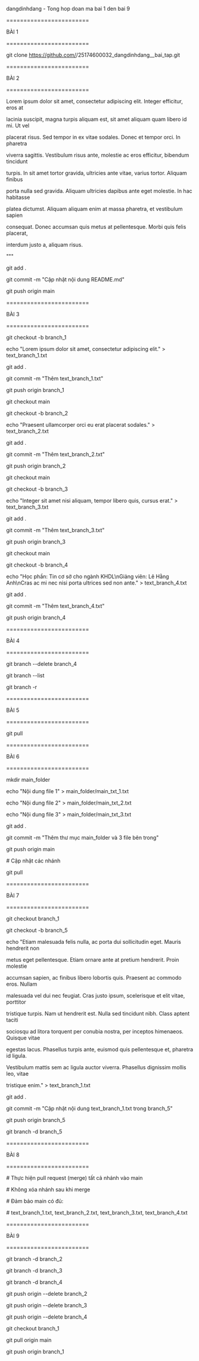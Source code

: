 dangdinhdang - Tong hop doan ma bai 1 den bai 9

========================

BÀI 1

========================



git clone https://github.com/<username>/25174600032\_dangdinhdang\_\_bai\_tap.git





========================

BÀI 2

========================

Lorem ipsum dolor sit amet, consectetur adipiscing elit. Integer efficitur, eros at

lacinia suscipit, magna turpis aliquam est, sit amet aliquam quam libero id mi. Ut vel

placerat risus. Sed tempor in ex vitae sodales. Donec et tempor orci. In pharetra

viverra sagittis. Vestibulum risus ante, molestie ac eros efficitur, bibendum tincidunt

turpis. In sit amet tortor gravida, ultricies ante vitae, varius tortor. Aliquam finibus

porta nulla sed gravida. Aliquam ultricies dapibus ante eget molestie. In hac habitasse

platea dictumst. Aliquam aliquam enim at massa pharetra, et vestibulum sapien

consequat. Donec accumsan quis metus at pellentesque. Morbi quis felis placerat,

interdum justo a, aliquam risus.

"""



git add .

git commit -m "Cập nhật nội dung README.md"

git push origin main





========================

BÀI 3

========================

git checkout -b branch\_1

echo "Lorem ipsum dolor sit amet, consectetur adipiscing elit." > text\_branch\_1.txt

git add .

git commit -m "Thêm text\_branch\_1.txt"

git push origin branch\_1



git checkout main

git checkout -b branch\_2

echo "Praesent ullamcorper orci eu erat placerat sodales." > text\_branch\_2.txt

git add .

git commit -m "Thêm text\_branch\_2.txt"

git push origin branch\_2



git checkout main

git checkout -b branch\_3

echo "Integer sit amet nisi aliquam, tempor libero quis, cursus erat." > text\_branch\_3.txt

git add .

git commit -m "Thêm text\_branch\_3.txt"

git push origin branch\_3



git checkout main

git checkout -b branch\_4

echo "Học phần: Tin cơ sở cho ngành KHDL\\nGiảng viên: Lê Hằng Anh\\nCras ac mi nec nisi porta ultrices sed non ante." > text\_branch\_4.txt

git add .

git commit -m "Thêm text\_branch\_4.txt"

git push origin branch\_4





========================

BÀI 4

========================



git branch --delete branch\_4





git branch --list

git branch -r





========================

BÀI 5

========================



git pull





========================

BÀI 6

========================



mkdir main\_folder

echo "Nội dung file 1" > main\_folder/main\_txt\_1.txt

echo "Nội dung file 2" > main\_folder/main\_txt\_2.txt

echo "Nội dung file 3" > main\_folder/main\_txt\_3.txt



git add .

git commit -m "Thêm thư mục main\_folder và 3 file bên trong"

git push origin main

\# Cập nhật các nhánh

git pull





========================

BÀI 7

========================

git checkout branch\_1

git checkout -b branch\_5



echo "Etiam malesuada felis nulla, ac porta dui sollicitudin eget. Mauris hendrerit non

metus eget pellentesque. Etiam ornare ante at pretium hendrerit. Proin molestie

accumsan sapien, ac finibus libero lobortis quis. Praesent ac commodo eros. Nullam

malesuada vel dui nec feugiat. Cras justo ipsum, scelerisque et elit vitae, porttitor

tristique turpis. Nam ut hendrerit est. Nulla sed tincidunt nibh. Class aptent taciti

sociosqu ad litora torquent per conubia nostra, per inceptos himenaeos. Quisque vitae

egestas lacus. Phasellus turpis ante, euismod quis pellentesque et, pharetra id ligula.

Vestibulum mattis sem ac ligula auctor viverra. Phasellus dignissim mollis leo, vitae

tristique enim." > text\_branch\_1.txt



git add .

git commit -m "Cập nhật nội dung text\_branch\_1.txt trong branch\_5"

git push origin branch\_5





git branch -d branch\_5





========================

BÀI 8

========================

\# Thực hiện pull request (merge) tất cả nhánh vào main

\# Không xóa nhánh sau khi merge

\# Đảm bảo main có đủ:

\# text\_branch\_1.txt, text\_branch\_2.txt, text\_branch\_3.txt, text\_branch\_4.txt





========================

BÀI 9

========================

git branch -d branch\_2

git branch -d branch\_3

git branch -d branch\_4



git push origin --delete branch\_2

git push origin --delete branch\_3

git push origin --delete branch\_4





git checkout branch\_1

git pull origin main

git push origin branch\_1


